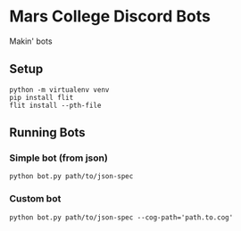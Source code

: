 # Mars College Discord Bots

Makin' bots

## Setup

```
python -m virtualenv venv
pip install flit
flit install --pth-file
```

## Running Bots

### Simple bot (from json)

`python bot.py path/to/json-spec`

### Custom bot

`python bot.py path/to/json-spec --cog-path='path.to.cog'`
